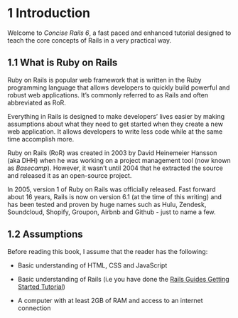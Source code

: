 # 1 Introduction

Welcome to _Concise Rails 6_, a fast paced and enhanced tutorial
designed to teach the core concepts of Rails in a very practical
way.

## 1.1 What is Ruby on Rails

Ruby on Rails is popular web framework that is written in the Ruby
programming language that allows developers to quickly build
powerful and robust web applications. It’s commonly referred to
as Rails and often abbreviated as RoR.

Everything in Rails is designed to make developers’ lives easier by
making assumptions about what they need to get started when they
create a new web application. It allows developers to write less code
while at the same time accomplish more.

Ruby on Rails (RoR) was created in 2003 by David Heinemeier Hansson (aka DHH) when he was working on a project management tool
(now known as _Basecamp_). However, it wasn’t until 2004 that he
extracted the source and released it as an open-source project.

In 2005, version 1 of Ruby on Rails was officially released. Fast
forward about 16 years, Rails is now on version 6.1 (at the time of
this writing) and has been tested and proven by huge names such as Hulu, Zendesk, Soundcloud, Shopify, Groupon, Airbnb and Github -
just to name a few.

## 1.2 Assumptions

Before reading this book, I assume that the reader has the following:

- Basic understanding of HTML, CSS and JavaScript

- Basic understanding of Rails (i.e you have done the [Rails Guides Getting Started Tutorial](https://guides.rubyonrails.org/getting_started.html))

- A computer with at least 2GB of RAM and access to an internet connection
